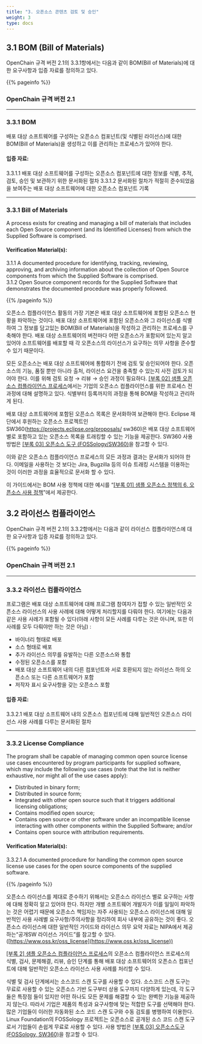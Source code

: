 ```yaml
---
title: "3. 오픈소스 콘텐츠 검토 및 승인"
weight: 3
type: docs
---
```


## 3.1 BOM (Bill of Materials)

OpenChain 규격 버전 2.1의 3.3.1항에서는 다음과 같이 BOM(Bill of Materials)에 대한 요구사항과 입증 자료를 정의하고 있다.

{{% pageinfo %}}

### OpenChain 규격 버전 2.1
-----------

### 3.3.1 BOM

배포 대상 소프트웨어를 구성하는 오픈소스 컴포넌트(및 식별된 라이선스)에 대한 BOM(Bill of Materials)을 생성하고 이를 관리하는 프로세스가 있어야 한다.

#### 입증 자료:

 3.3.1.1 배포 대상 소프트웨어를 구성하는 오픈소스 컴포넌트에 대한 정보를 식별, 추적, 검토, 승인 및 보관하기 위한 문서화된 절차
 3.3.1.2 문서화된 절차가 적절히 준수되었음을 보여주는 배포 대상 소프트웨어에 대한 오픈소스 컴포넌트 기록

----------------

### 3.3.1 Bill of Materials

A process exists for creating and managing a bill of materials that includes each Open Source component (and its Identified Licenses) from which the Supplied Software is comprised.

#### Verification Material(s):

 3.1.1 A documented procedure for identifying, tracking, reviewing, approving, and archiving information about the collection of Open Source components from which the Supplied Software is comprised.  
 3.1.2 Open Source component records for the Supplied Software that demonstrates the documented procedure was properly followed.

{{% /pageinfo %}}

오픈소스 컴플라이언스 활동의 가장 기본은 배포 대상 소프트웨어에 포함된 오픈소스 현황을 파악하는 것이다. 배포 대상 소프트웨어에 포함된 오픈소스와 그 라이선스를 식별하여 그 정보를 담고있는 BOM(Bill of Materials)을 작성하고 관리하는 프로세스를 구축해야 한다. 배포 대상 소프트웨어의 버전마다 어떤 오픈소스가 포함되어 있는지 알고 있어야 소프트웨어를 배포할 때 각 오픈소스의 라이선스가 요구하는 의무 사항을 준수할 수 있기 때문이다. 

모든 오픈소스는 배포 대상 소프트웨어에 통합하기 전에 검토 및 승인되어야 한다. 오픈소스의 기능, 품질 뿐만 아니라 출처, 라이선스 요건을 충족할 수 있는지 사전 검토가 되어야 한다. 이를 위해 검토 요청 → 리뷰 → 승인 과정이 필요하다. [[부록 02] 샘플 오픈소스 컴플라이언스 프로세스](../../appendix/2-process-template/)에서는 기업의 오픈소스 컴플라이언스를 위한 프로세스 전과정에 대해 설명하고 있다. 식별부터 등록까지의 과정을 통해 BOM을 작성하고 관리하게 된다.

배포 대상 소프트웨어에 포함된 오픈소스 목록은 문서화하여 보관해야 한다. Eclipse 재단에서 후원하는 오픈소스 프로젝트인 SW360(https://projects.eclipse.org/proposals/ sw360)은 배포 대상 소프트웨어별로 포함하고 있는 오픈소스 목록을 트래킹할 수 있는 기능을 제공한다. SW360 사용 방법은 [[부록 03] 오픈소스 도구 (FOSSology/SW360)](../..//appendix/3-tools/sw360/)을 참고할 수 있다.

이와 같은 오픈소스 컴플라이언스 프로세스의 모든 과정과 결과는 문서화가 되어야 한다. 이메일을 사용하는 것 보다는 Jira, Bugzilla 등의 이슈 트래킹 시스템을 이용하는 것이 이러한 과정을 효율적으로 문서화 할 수 있다.

이 가이드에서는 BOM 사용 정책에 대한 예시를 “[[부록 01] 샘플 오픈소스 정책의 6. 오픈소스 사용 정책](../../appendix/1-policy-template/#6-오픈소스-사용-정책)”에서 제공한다.


## 3.2 라이선스 컴플라이언스

OpenChain 규격 버전 2.1의 3.3.2항에서는 다음과 같이 라이선스 컴플라이언스에 대한 요구사항과 입증 자료를 정의하고 있다.

{{% pageinfo %}}

### OpenChain 규격 버전 2.1
-----------

### 3.3.2 라이선스 컴플라이언스

프로그램은 배포 대상 소프트웨어에 대해 프로그램 참여자가 접할 수 있는 일반적인 오픈소스 라이선스의 사용 사례에 대해 어떻게 처리할지를 다뤄야 한다. 여기에는 다음과 같은 사용 사례가 포함될 수 있다(아래 사항이 모든 사례를 다루는 것은 아니며, 또한 이 사례를 모두 다뤄야만 하는 것은 아님) : 

 - 바이너리 형태로 배포
 - 소스 형태로 배포
 - 추가 라이선스 의무를 유발하는 다른 오픈소스와 통합
 - 수정된 오픈소스를 포함
 - 배포 대상 소프트웨어 내의 다른 컴포넌트와 서로 호환되지 않는 라이선스 하의 오픈소스 또는 다른 소프트웨어가 포함
 - 저작자 표시 요구사항을 갖는 오픈소스 포함

#### 입증 자료:

 3.3.2.1 배포 대상 소프트웨어 내의 오픈소스 컴포넌트에 대해 일반적인 오픈소스 라이선스 사용 사례를 다루는 문서화된 절차

----------------

### 3.3.2 License Compliance

The program shall be capable of managing common open source license use cases encountered by program participants for supplied software, which may include the following use cases (note that the list is neither exhaustive, nor might all of the use cases apply):

 - Distributed in binary form;
 - Distributed in source form;
 - Integrated with other open source such that it triggers additional licensing obligations;
 - Contains modified open source;
 - Contains open source or other software under an incompatible license interacting with other components within the Supplied Software; and/or
 - Contains open source with attribution requirements.

 #### Verification Material(s):

 3.3.2.1 A documented procedure for handling the common open source license use cases for the open source components of the supplied software.

{{% /pageinfo %}}


오픈소스 라이선스를 제대로 준수하기 위해서는 오픈소스 라이선스 별로 요구하는 사항에 대해 정확히 알고 있어야 한다. 하지만 개별 소프트웨어 개발자가 이를 일일이 파악하는 것은 어렵기 때문에 오픈소스 책임자는 자주 사용되는 오픈소스 라이선스에 대해 일반적인 사용 사례별 요구사항/주의사항을 정리하여 회사 내부에 공유하는 것이 좋다. 오픈소스 라이선스에 대한 일반적인 가이드와 라이선스 의무 요약 자료는 NIPA에서 제공하는“공개SW 라이선스 가이드”를 참고할 수 있다. ([https://www.oss.kr/oss_license](https://www.oss.kr/oss_license)) 

[[부록 2] 샘플 오픈소스 컴플라이언스 프로세스](../../appendix/2-process-template/)의 오픈소스 컴플라이언스 프로세스의 식별, 검사, 문제해결, 리뷰, 승인 단계를 통해 배포 대상 소프트웨어의 오픈소스 컴포넌트에 대해 일반적인 오픈소스 라이선스 사용 사례를 처리할 수 있다.

식별 및 검사 단계에서는 소스코드 스캔 도구를 사용할 수 있다. 소스코드 스캔 도구는 무료로 사용할 수 있는 오픈소스 기반 도구부터 상용 도구까지 다양하게 있는데, 각 도구들은 특장점 들이 있지만 어떤 하나도 모든 문제를 해결할 수 있는 완벽한 기능을 제공하지 않는다. 따라서 기업은 제품의 특성과 요구사항에 맞는 적합한 도구를 선택해야 한다. 많은 기업들이 이러한 자동화된 소스 코드 스캔 도구와 수동 검토를 병행하여 이용한다. Linux Foundation의 FOSSology 프로젝트는 오픈소스로 공개된 소스 코드 스캔 도구로서 기업들이 손쉽게 무료로 사용할 수 있다. 사용 방법은 [[부록 03] 오픈소스도구 (FOSSology, SW360)](../../appendix/3-tools/)을 참고할 수 있다.


